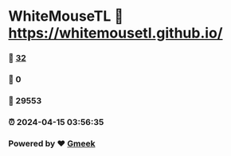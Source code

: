 # WhiteMouseTL :link: https://whitemousetl.github.io/ 
### :page_facing_up: [32](https://whitemousetl.github.io//tag.html) 
### :speech_balloon: 0 
### :hibiscus: 29553 
### :alarm_clock: 2024-04-15 03:56:35 
### Powered by :heart: [Gmeek](https://github.com/Meekdai/Gmeek)
